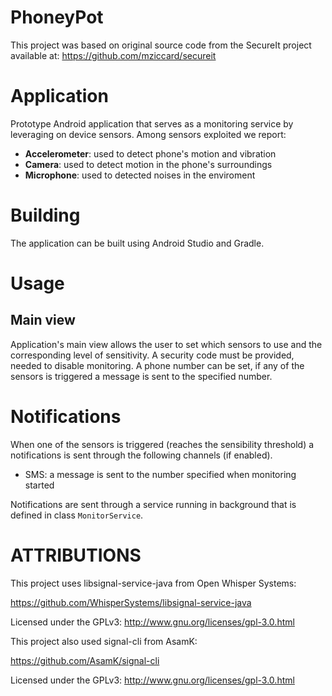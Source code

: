 # PhoneyPot

This project was based on original source code from the SecureIt project available at: https://github.com/mziccard/secureit

# Application

Prototype Android application that serves as a monitoring service by leveraging on device sensors. Among sensors exploited we report:

-   **Accelerometer**: used to detect phone's motion and vibration
-   **Camera**: used to detect motion in the phone's surroundings 
-   **Microphone**: used to detected noises in the enviroment

# Building

The application can be built using Android Studio and Gradle. 

# Usage

## Main view

Application's main view allows the user to set which sensors to use and the corresponding level of sensitivity. A security code must be provided, needed to disable monitoring. A phone number can be set, if any of the sensors is triggered a message is sent to the specified number.

# Notifications

When one of the sensors is triggered (reaches the sensibility threshold) a notifications is sent through the following channels (if enabled).

- SMS: a message is sent to the number specified when monitoring started

Notifications are sent through a service running in background that is defined in class `MonitorService`.

# ATTRIBUTIONS

This project uses libsignal-service-java from Open Whisper Systems:

https://github.com/WhisperSystems/libsignal-service-java

Licensed under the GPLv3: http://www.gnu.org/licenses/gpl-3.0.html

This project also used signal-cli from AsamK:

https://github.com/AsamK/signal-cli

Licensed under the GPLv3: http://www.gnu.org/licenses/gpl-3.0.html

